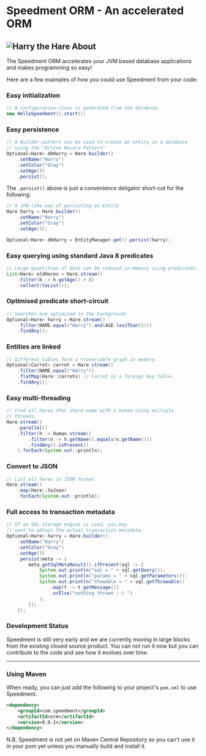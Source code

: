 Speedment ORM - An accelerated ORM
==================================
![Harry the Hare](http://www.speedment.com/images/Speedhare_240x205.png)
About
-----
The Speedment ORM accelerates your JVM based database applications and makes programming so easy!

Here are a few examples of how you could use Speedment from your code:
### Easy initialization
```java
// A configuration-class is generated from the database.
new HelloSpeedment().start();
```

### Easy persistence
```java
// A Builder-pattern can be used to create an entity in a database
// using the "Active Record Pattern"
Optional<Hare> dbHarry = Hare.builder()
    .setName("Harry")
    .setColor("Gray")
    .setAge(3)
    .persist();
```

The `.persist()` above is just a convenience deligator short-cut for the following:

```java
// A JPA-like way of persisting an Entity
Hare harry = Hare.builder()
    .setName("Harry")
    .setColor("Gray")
    .setAge(3);

Optional<Hare> dbHarry = EntityManager.get().persist(harry);
```


### Easy querying using standard Java 8 predicates
```java
// Large quantities of data can be reduced in-memory using predicates.
List<Hare> oldHares = Hare.stream()
    .filter(h -> h.getAge() > 8)
    .collect(toList());
```

### Optimised predicate short-circuit
```java
// Searches are optimised in the background!
Optional<Hare> harry = Hare.stream()
    .filter(NAME.equal("Harry").and(AGE.lessThan(5)))
    .findAny();
```
    
### Entities are linked
```java
// Different tables form a traversable graph in memory.
Optional<Carrot> carrot = Hare.stream()
    .filter(NAME.equal("Harry"))
    .flatMap(Hare::carrots) // Carrot is a foreign key table.
    .findAny();
```
    
### Easy multi-threading
```java
// Find all hares that share name with a human using multiple 
// threads.
Hare.stream()
    .parallel()
    .filter(h -> Human.stream()
        .filter(n -> h.getName().equals(n.getName()))
        .findAny().isPresent()
    ).forEach(System.out::println);
```
   
### Convert to JSON
```java
// List all hares in JSON format
Hare.stream()
    .map(Hare::toJson)
    .forEach(System.out::println);
```
 
### Full access to transaction metadata
```java
// If an SQL storage engine is used, you may
// want to obtain the actual transaction metadata.
Optional<Hare> harry = Hare.builder()
    .setName("Harry")
    .setColor("Gray")
    .setAge(3)
    .persist(meta -> {
        meta.getSqlMetaResult().ifPresent(sql -> {
            System.out.println("sql = " + sql.getQuery());
            System.out.println("params = " + sql.getParameters());
            System.out.println("thowable = " + sql.getThrowable()
                .map(t -> t.getMessage())
                .orElse("nothing thrown :-) ")
            );
        });
    });
```
 

### Development Status
Speedment is still very early and we are currently moving in large blocks from the existing closed source product. You can not run it now but you can contribute to the code and see how it evolves over time.

---
### Using Maven
When ready, you can just add the following to your project's `pom.xml` to use Speedment.
```xml
<dependency>
    <groupId>com.speedment</groupId>
    <artifactId>orm</artifactId>
    <version>0.0.1</version>
</dependency>
```

N.B. Speedment is not yet on Maven Central Repository so you can't use it in your pom yet unless you manually build and install it.
